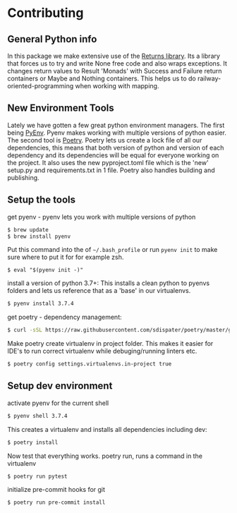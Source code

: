 # Contributing

## General Python info
In this package we make extensive use of the [Returns library](https://github.com/dry-python/returns). Its a library that forces us to try and write None free code and also wraps exceptions. It changes return values to Result 'Monads' with Success and Failure return containers or Maybe and Nothing containers. This helps us to do railway-oriented-programming when working with mapping.


## New Environment Tools
Lately we have gotten a few great python environment managers. The first being [PyEnv](https://github.com/pyenv/pyenv). Pyenv makes working with multiple versions of python easier. The second tool is [Poetry](https://poetry.eustace.io/). Poetry lets us create a lock file of all our dependencies, this means that both version of python and version of each dependency and its dependencies will be equal for everyone working on the project. It also uses the new pyproject.toml file which is the 'new' setup.py and requirements.txt in 1 file. Poetry also handles building and publishing.


## Setup the tools

get pyenv - pyenv lets you work with multiple versions of python
```sh
$ brew update
$ brew install pyenv
```

Put this command into the of `~/.bash_profile` or run `pyenv init` to make sure where to put it for for example zsh.
```
$ eval "$(pyenv init -)"
```

install a version of python 3.7+: This installs a clean python to pyenvs folders and lets us reference that as a 'base' in our virtualenvs.
```sh
$ pyenv install 3.7.4
```

get poetry - dependency management:
```sh
$ curl -sSL https://raw.githubusercontent.com/sdispater/poetry/master/get-poetry.py | python
```

Make poetry create virtualenv in project folder. This makes it easier for IDE's to run correct virtualenv while debuging/running linters etc.
```sh
$ poetry config settings.virtualenvs.in-project true
```

## Setup dev environment

activate pyenv for the current shell
```sh
$ pyenv shell 3.7.4
```

This creates a virtualenv and installs all dependencies including dev:
```sh
$ poetry install
```

Now test that everything works. poetry run, runs a command in the virtualenv
```sh
$ poetry run pytest
```

initialize pre-commit hooks for git
```sh
$ poetry run pre-commit install
```
